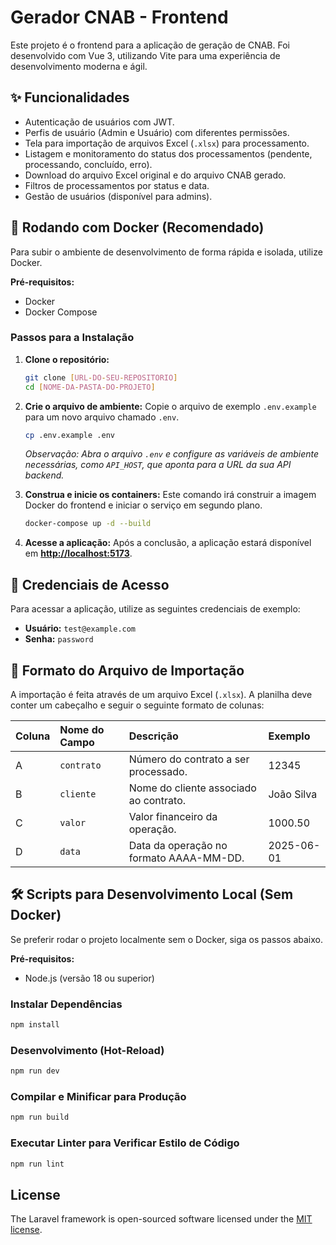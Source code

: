 # Gerador CNAB - Frontend

Este projeto é o frontend para a aplicação de geração de CNAB. Foi desenvolvido com Vue 3, utilizando Vite para uma experiência de desenvolvimento moderna e ágil.

## ✨ Funcionalidades

* Autenticação de usuários com JWT.
* Perfis de usuário (Admin e Usuário) com diferentes permissões.
* Tela para importação de arquivos Excel (`.xlsx`) para processamento.
* Listagem e monitoramento do status dos processamentos (pendente, processando, concluído, erro).
* Download do arquivo Excel original e do arquivo CNAB gerado.
* Filtros de processamentos por status e data.
* Gestão de usuários (disponível para admins).

## 🚀 Rodando com Docker (Recomendado)

Para subir o ambiente de desenvolvimento de forma rápida e isolada, utilize Docker.

**Pré-requisitos:**
* Docker
* Docker Compose

### Passos para a Instalação

1.  **Clone o repositório:**
    ```sh
    git clone [URL-DO-SEU-REPOSITORIO]
    cd [NOME-DA-PASTA-DO-PROJETO]
    ```

2.  **Crie o arquivo de ambiente:**
    Copie o arquivo de exemplo `.env.example` para um novo arquivo chamado `.env`.
    ```sh
    cp .env.example .env
    ```
    *Observação: Abra o arquivo `.env` e configure as variáveis de ambiente necessárias, como `API_HOST`, que aponta para a URL da sua API backend.*

3.  **Construa e inicie os containers:**
    Este comando irá construir a imagem Docker do frontend e iniciar o serviço em segundo plano.
    ```sh
    docker-compose up -d --build
    ```

4.  **Acesse a aplicação:**
    Após a conclusão, a aplicação estará disponível em **[http://localhost:5173](http://localhost:5173)**.

## 🔑 Credenciais de Acesso

Para acessar a aplicação, utilize as seguintes credenciais de exemplo:

* **Usuário:** `test@example.com`
* **Senha:** `password`

## 📄 Formato do Arquivo de Importação

A importação é feita através de um arquivo Excel (`.xlsx`). A planilha deve conter um cabeçalho e seguir o seguinte formato de colunas:

| Coluna | Nome do Campo | Descrição | Exemplo |
| :--- | :--- | :--- | :--- |
| A | `contrato` | Número do contrato a ser processado. | 12345 |
| B | `cliente` | Nome do cliente associado ao contrato. | João Silva |
| C | `valor` | Valor financeiro da operação. | 1000.50 |
| D | `data` | Data da operação no formato AAAA-MM-DD. | 2025-06-01 |

## 🛠️ Scripts para Desenvolvimento Local (Sem Docker)

Se preferir rodar o projeto localmente sem o Docker, siga os passos abaixo.

**Pré-requisitos:**
* Node.js (versão 18 ou superior)

### Instalar Dependências
```sh
npm install
```

### Desenvolvimento (Hot-Reload)

```sh
npm run dev
```

### Compilar e Minificar para Produção

```sh
npm run build
```

### Executar Linter para Verificar Estilo de Código

```sh
npm run lint
```

## License

The Laravel framework is open-sourced software licensed under the [MIT license](https://opensource.org/licenses/MIT).
